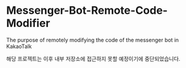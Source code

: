 # Messenger-Bot-Remote-Code-Modifier
 The purpose of remotely modifying the code of the messenger bot in KakaoTalk

해당 프로젝트는 이후 내부 저장소에 접근하지 못할 예정이기에 중단되었습니다.
